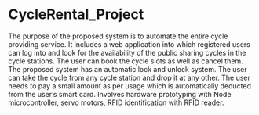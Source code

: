 # CycleRental_Project
The purpose of the proposed system is to automate the entire cycle providing service. It includes a web application into which registered users can log into and look for the availability of the public sharing cycles in the cycle stations. The user can book the cycle slots as well as cancel them. The proposed system has an automatic lock and unlock system. The user can take the cycle from any cycle station and drop it at any other. The user needs to pay a small amount as per usage which is automatically deducted from the user’s smart card.
Involves hardware prototyping with Node microcontroller, servo motors, RFID identification with RFID reader. 
